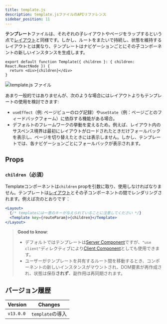 ```yaml
---
title: template.js
description: template.jsファイルのAPIリファレンス
sidebar_position: 11
---
```


**テンプレート**ファイルは、それぞれの子レイアウトやページをラップするという点で[レイアウト](/docs/app-router/building-your-application/routing/pages-and-layouts#レイアウト)と同様です。しかし、ルートをまたいで持続し、状態を維持するレイアウトとは異なり、テンプレートはナビゲーションごとにその子コンポーネントの新しいインスタンスを生成します。

```tsx title="app/template.tsx"
export default function Template({ children }: { children: React.ReactNode }) {
  return <div>{children}</div>
}
```

![template.js ファイル](../../assets/template-special-file.avif)

あまり一般的ではありませんが、次のような場合にはレイアウトよりもテンプレートの使用を検討できます:

- `useEffect`（例: ページビューのログ記録）や`useState`（例：ページごとのフィードバックフォーム）に依存する機能がある場合。
- デフォルトのフレームワークの挙動を変えるため。例えば、レイアウト内のサスペンス境界は最初にレイアウトがロードされたときだけフォールバックを表示し、ページを切り替えたときには表示しません。しかし、テンプレートでは、各ナビゲーションごとにフォールバックが表示されます。

## Props

### `children`（必須）

Templateコンポーネントは`children` propを引数に取り、使用しなければなりません。テンプレートは[レイアウト](/docs/app-router/api-reference/file-conventions/layout)とその子コンポーネントの間でレンダリングされます。例えば次のとおりです：

```jsx title="Output"
<Layout>
  {/* templateには一意のキーが与えられていることに注意してください */}
  <Template key={routeParam}>{children}</Template>
</Layout>
```

> **Good to know**:
>
> - デフォルトではテンプレートは[Server Component](/docs/app-router/building-your-application/rendering/server-components)ですが、`"use client"`ディレクティブにより[Client Component](/docs/app-router/building-your-application/rendering/client-components)としても使用できます。
> - ユーザーがテンプレートを共有するルート間を移動するとき、コンポーネントの新しいインスタンスがマウントされ、DOM要素が再作成され、状態は保存**されず**、副作用は再同期されます。

## バージョン履歴

| Version   | Changes          |
| --------- | ---------------- |
| `v13.0.0` | `template`の導入 |
